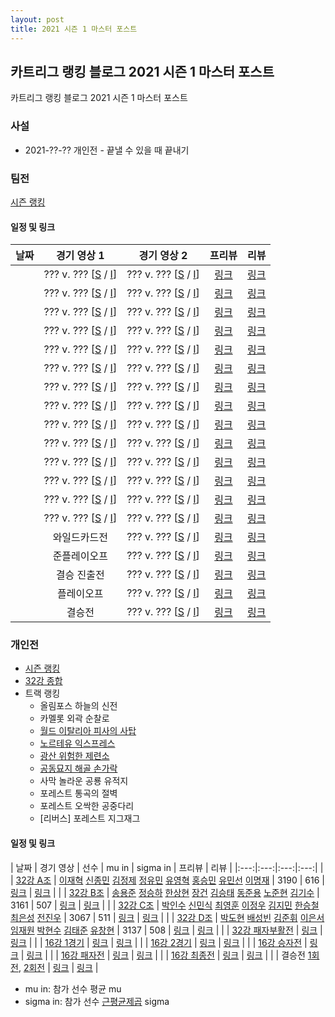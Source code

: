 ```yaml
---
layout: post
title: 2021 시즌 1 마스터 포스트
---
```


## 카트리그 랭킹 블로그 2021 시즌 1 마스터 포스트
카트리그 랭킹 블로그 2021 시즌 1 마스터 포스트

### 사설 

- 2021-??-?? 개인전 - 끝낼 수 있을 때 끝내기

### 팀전 

[시즌 랭킹](../teams-t2021_1/)

#### 일정 및 링크

| 날짜 | 경기 영상 1 | 경기 영상 2 | 프리뷰 | 리뷰 | 
|:---:|:---:|:---:|:---:|:---:|
|  | ??? v. ??? [[S]() / [I]()] | ??? v. ??? [[S]() / [I]()] | [링크]() | [링크]() |
|  | ??? v. ??? [[S]() / [I]()] | ??? v. ??? [[S]() / [I]()] | [링크]() | [링크]() |
|  | ??? v. ??? [[S]() / [I]()] | ??? v. ??? [[S]() / [I]()] | [링크]() | [링크]() |
|  | ??? v. ??? [[S]() / [I]()] | ??? v. ??? [[S]() / [I]()] | [링크]() | [링크]() |
|  | ??? v. ??? [[S]() / [I]()] | ??? v. ??? [[S]() / [I]()] | [링크]() | [링크]() |
|  | ??? v. ??? [[S]() / [I]()] | ??? v. ??? [[S]() / [I]()] | [링크]() | [링크]() |
|  | ??? v. ??? [[S]() / [I]()] | ??? v. ??? [[S]() / [I]()] | [링크]() | [링크]() |
|  | ??? v. ??? [[S]() / [I]()] | ??? v. ??? [[S]() / [I]()] | [링크]() | [링크]() |
|  | ??? v. ??? [[S]() / [I]()] | ??? v. ??? [[S]() / [I]()] | [링크]() | [링크]() |
|  | ??? v. ??? [[S]() / [I]()] | ??? v. ??? [[S]() / [I]()] | [링크]() | [링크]() |
|  | ??? v. ??? [[S]() / [I]()] | ??? v. ??? [[S]() / [I]()] | [링크]() | [링크]() |
|  | ??? v. ??? [[S]() / [I]()] | ??? v. ??? [[S]() / [I]()] | [링크]() | [링크]() |
|  | ??? v. ??? [[S]() / [I]()] | ??? v. ??? [[S]() / [I]()] | [링크]() | [링크]() |
|  | ??? v. ??? [[S]() / [I]()] | ??? v. ??? [[S]() / [I]()] | [링크]() | [링크]() |
|  | 와일드카드전 | ??? v. ??? [[S]() / [I]()] | [링크]() | [링크]() |
|  | 준플레이오프 | ??? v. ??? [[S]() / [I]()] | [링크]() | [링크]() |
|  | 결승 진출전 | ??? v. ??? [[S]() / [I]()] | [링크]() | [링크]() |
|  | 플레이오프 | ??? v. ??? [[S]() / [I]()] | [링크]() | [링크]() |
|  | 결승전 | ??? v. ??? [[S]() / [I]()] | [링크]() | [링크]() |

### 개인전 

- [시즌 랭킹](../singles-s2021_1)
- [32강 종합](../s2021-1-1)
- 트랙 랭킹
    - 올림포스 하늘의 신전
    - 카멜롯 외곽 순찰로
    - [월드 이탈리아 피사의 사탑](../pizza)
    - [노르테유 익스프레스](../noex)
    - [광산 위험한 제련소](../jeryeonso)
    - [공동묘지 해골 손가락](../haeson)
    - 사막 놀라운 공룡 유적지
    - 포레스트 통곡의 절벽
    - 포레스트 오싹한 공중다리
    - [리버스] 포레스트 지그재그

#### 일정 및 링크

| 날짜 | 경기 영상 | 선수 | mu in | sigma in | 프리뷰 | 리뷰 | 
|:---:|:---:|:---:|:---:|
|  | [32강 A조]() | [이재혁](../ijaehyeok) [신종민](../shinjongmin) [김정제](../gimjeongje) [정유민](../jeongyumin) [유영혁](../yuyeonghyeok) [홍승민](../hongseungmin) [유민선](../yuminseon) [이명재](../imyeongjae) | 3190 | 616 | [링크](../s2021-1-1-1-p) | [링크](../s2021-1-1-1) |
|  | [32강 B조]() | [송용준](../songyongjun) [정승하](../jeongseungha) [한상현](../hansanghyeon) [장건](../janggeon) [김승태](../gimseungtae) [동준용](../dongjunyong) [노준현](../nojunhyeon) [김기수](../gimgisu) | 3161 | 507 | [링크](../s2021-1-1-2-p) | [링크](../s2021-1-1-2) |
|  | [32강 C조]() | [박인수](../bakinsu) [신민식](../shinminshik) [최영훈](../choiyeonghun) [이정우](../ijeongu) [김지민](../gimjimin) [한승철](../hanseungcheol) [최은성](../choieunseong) [전진우](../jeonjinwoo) | 3067 | 511 | [링크](../s2021-1-1-3-p) | [링크](../s2021-1-1-3) |
|  | [32강 D조]() | [박도현](../bakdohyeon) [배성빈](../baeseongbin) [김준휘](../gimjunhui) [이은서](../ieunseo) [임재원](../imjaewon) [박현수](../bakhyeonsu) [김태준](../gimtaijun) [유창현](../yuchanghyeon) | 3137 | 508 | [링크](../s2021-1-1-4-p) | [링크](../s2021-1-1-4) |
|  | [32강 패자부활전]() | [링크](../s2021-1-2-1-p) | [링크](../s2021-1-2-1) |
|  | [16강 1경기]() | [링크](../s2021-1-3-1-p) | [링크](../s2021-1-3-1) |
|  | [16강 2경기]() | [링크](../s2021-1-3-2-p) | [링크](../s2021-1-3-2) |
|  | [16강 승자전]() | [링크](../s2021-1-4-1-p) | [링크](../s2021-1-4-1) |
|  | [16강 패자전]() | [링크](../s2021-1-4-2-p) | [링크](../s2021-1-4-2) |
|  | [16강 최종전]() | [링크](../s2021-1-5-1-p) | [링크](../s2021-1-5-1) |
|  | 결승전 [1회전](), [2회전]() | [링크](../s2021-1-6-1-p) | [링크](../s2021-1-6-1) |

* mu in: 참가 선수 평균 mu
* sigma in: 참가 선수 [근평균제곱](https://en.wikipedia.org/wiki/Root_mean_square) sigma
